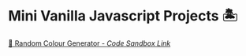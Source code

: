 # Mini Vanilla Javascript Projects 🏝

[🎨 Random Colour Generator - *Code Sandbox Link*](https://codesandbox.io/s/vanilla-js-random-colour-generator-djkjx4)
